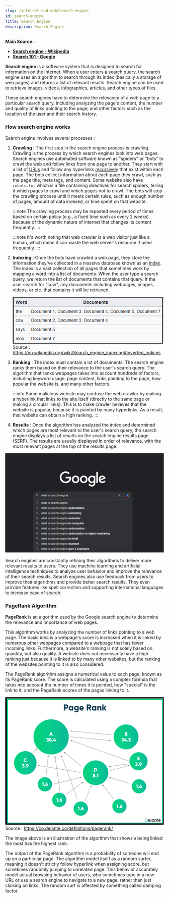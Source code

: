 ```yaml
---
slug: /internet-and-web/search-engine
id: search-engine
title: Search Engine
description: Search Engine
---
```


**Main Source :**

- **[Search engine - Wikipedia](https://en.wikipedia.org/wiki/Search_engine)**
- **[Search 101 - Google](https://youtu.be/syKY8CrHkck?si=0cgD0sv7-jgOR2y3)**

**Search engine** is a software system that is designed to search for information on the internet. When a user enters a search query, the search engine uses an algorithm to search through its index (basically a storage of web pages) and returns a list of relevant results. Search engine can be used to retrieve images, videos, infographics, articles, and other types of files.

These search engines have to determine the relevance of a web page to a particular search query, including analyzing the page's content, the number and quality of links pointing to the page; and other factors such as the location of the user and their search history.

### How search engine works

Search engine involves several processes :

1. **Crawling** : The first step in the search engine process is crawling. Crawling is the process by which search engines look into web pages. Search engines use automated software known as "spiders" or "bots" to crawl the web and follow links from one page to another. They start with a list of [URLs](/internet-and-web/web-url) and follow any hyperlinks [recursively](/data-structures-and-algorithms/recursion) that exist within each page. The bots collect information about each page they crawl, such as the page title, meta tags, and content. Some website also have `robots.txt` which is a file containing directives for search spiders, telling it which pages to crawl and which pages not to crawl. The bots will stop the crawling process until it meets certain rules, such as enough number of pages, amount of data indexed, or time spent on that website.

   :::note
   The crawling process may be repeated every period of times based on certain policy (e.g., a fixed time such as every 2 weeks) because of the dynamic nature of internet that changes its content frequently.
   :::

   :::note
   It's worth noting that web crawler is a web visitor just like a human, which mean it can waste the web server's resource if used frequently.
   :::

2. **Indexing** : Once the bots have crawled a web page, they store the information they've collected in a massive database known as an [index](/database-system/database-index). The index is a vast collection of all pages that sometimes work by mapping a word into a list of documents. When the user type a search query, we return the list of documents that contains that query. If the user search for "cow", any documents including webpages, images, videos, or etc. that contains it will be retrieved.

   ![Indexing example](./indexing.png)  
   Source : https://en.wikipedia.org/wiki/Search_engine_indexing#Inverted_indices

3. **Ranking** : The index must contain a lot of documents. The search engine ranks them based on their relevance to the user's search query. The algorithm that ranks webpages takes into account hundreds of factors, including keyword usage, page content, links pointing to the page, how popular the website is, and many other factors.

   :::info
   Some malicious website may confuse the web crawler by making a hyperlink that links to the site itself (directly to the same page or making a circular links). This is to make crawler believes that the website is popular, because it is pointed by many hyperlinks. As a result, that website can obtain a high ranking.
   :::

4. **Results** : Once the algorithm has analyzed the index and determined which pages are most relevant to the user's search query, the search engine displays a list of results on the search engine results page (SERP). The results are usually displayed in order of relevance, with the most relevant pages at the top of the results page.

![Google as search engine example](./search-engine-example.png)

Search engines are constantly refining their algorithms to deliver more relevant results to users. They use machine learning and artificial intelligence techniques to analyze user behavior and improve the relevance of their search results. Search engines also use feedback from users to improve their algorithms and provide better search results. They even provide features like spell correction and supporting international languages to increase ease of search.

### PageRank Algorithm

**PageRank** is an algorithm used by the Google search engine to determine the relevance and importance of web pages.

This algorithm works by analyzing the number of links pointing to a web page. The basic idea is a webpage's score is increased when it is linked by numerous other webpages compared to a webpage that has fewer incoming links. Furthermore, a website's ranking is not solely based on quantity, but also quality. A website does not necessarily have a high ranking just because it is linked to by many other websites, but the ranking of the websites pointing to it is also considered.

The PageRank algorithm assigns a numerical value to each page, known as its PageRank score. The score is calculated using a complex formula that takes into account the number of times it is pointed, how "special" is the link to it, and the PageRank scores of the pages linking to it.

![Shows node that link to each other with the most link having the highest score](./page-rank.png)  
Source : https://co.delante.co/definitions/pagerank/

The image above is an illustration of the algorithm that shows `A` being linked the most has the highest rank.

The output of the PageRank algorithm is a probability of someone will end up on a particular page. The algorithm model itself as a random surfer, meaning it doesn't strictly follow hyperlink when assigning score, but sometimes randomly jumping to unrelated page. This behavior accurately model actual browsing behavior of users, who sometimes type in a new URL or use a search engine to navigate to a new page, rather than just clicking on links. The random surf is affected by something called damping factor.
